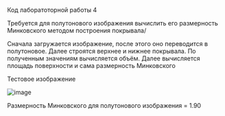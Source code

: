 Код лаборатоторной работы 4

Требуется для полутонового изображения вычислить его размерность Минковского методом построения покрывала/

Сначала загружается изображение, после этого оно переводится в полутоновое.
Далее строятся верхнее и нижнее покрывала.
По полученным значениям вычисляется объём.
Далее вычисляется площадь поверхности и сама размерность Минковского


Тестовое изображение

![image](https://user-images.githubusercontent.com/47506579/113774065-78bf6b80-972f-11eb-84e5-c0ac8db6d100.png)

Размерность Минковского для полутонового изображения = 1.90
